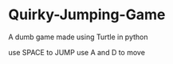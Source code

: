 # Quirky-Jumping-Game
A dumb game made using Turtle in python

use SPACE to JUMP
use A and D to move

